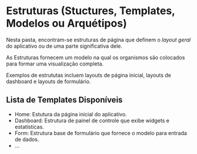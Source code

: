 # Estruturas (Stuctures, Templates, Modelos ou Arquétipos)

Nesta pasta, encontram-se estruturas de página que definem o *layout geral* do aplicativo ou de uma parte significativa dele.

As Estruturas fornecem um modelo na qual os organismos são colocados para formar uma visualização completa.

Exemplos de estrututas incluem layouts de página inicial, layouts de dashboard e layouts de formulário.

## Lista de Templates Disponíveis

- Home: Estutura da página inicial do aplicativo.
- Dashboard: Estrutura de painel de controle que exibe widgets e estatísticas.
- Form: Estrutura base de formulário que fornece o modelo para entrada de dados.
- ...